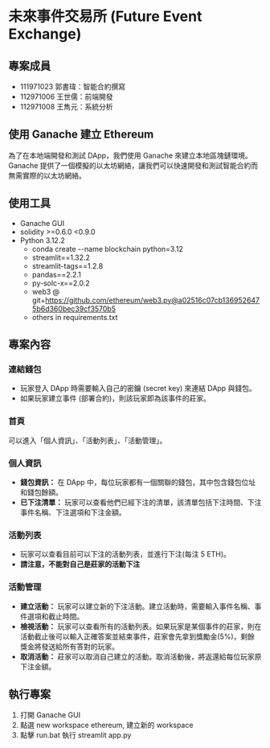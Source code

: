 # 未來事件交易所 (Future Event Exchange)

## 專案成員
- 111971023 郭書瑋：智能合約撰寫
- 112971006 王世儒：前端開發
- 112971008 王雋元：系統分析

## 使用 Ganache 建立 Ethereum
為了在本地端開發和測試 DApp，我們使用 Ganache 來建立本地區塊鏈環境。Ganache 提供了一個模擬的以太坊網絡，讓我們可以快速開發和測試智能合約而無需實際的以太坊網絡。

## 使用工具
- Ganache GUI
- solidity >=0.6.0 <0.9.0
- Python 3.12.2
  - conda create --name blockchain python=3.12
  - streamlit==1.32.2
  - streamlit-tags==1.2.8
  - pandas==2.2.1
  - py-solc-x==2.0.2
  - web3 @ git+https://github.com/ethereum/web3.py@a02516c07cb1369526475b6d360bec39cf3570b5
  - others in requirements.txt

## 專案內容

### 連結錢包
- 玩家登入 DApp 時需要輸入自己的密鑰 (secret key) 來連結 DApp 與錢包。
- 如果玩家建立事件 (部署合約)，則該玩家即為該事件的莊家。

### 首頁
可以進入「個人資訊」、「活動列表」、「活動管理」。

### 個人資訊
- **錢包資訊：** 在 DApp 中，每位玩家都有一個關聯的錢包，其中包含錢包位址和錢包餘額。
- **已下注清單：** 玩家可以查看他們已經下注的清單，該清單包括下注時間、下注事件名稱、下注選項和下注金額。

### 活動列表
- 玩家可以查看目前可以下注的活動列表，並進行下注(每注 5 ETH)。
- **請注意，不能對自己是莊家的活動下注**

### 活動管理
- **建立活動：** 玩家可以建立新的下注活動。建立活動時，需要輸入事件名稱、事件選項和截止時間。
- **檢視活動：** 玩家可以查看所有的活動列表。如果玩家是某個事件的莊家，則在活動截止後可以輸入正確答案並結束事件，莊家會先拿到獎勵金(5%)，剩餘獎金將發送給所有答對的玩家。
- **取消活動：** 莊家可以取消自己建立的活動。取消活動後，將返還給每位玩家原下注金額。

## 執行專案
1. 打開 Ganache GUI
2. 點選 new workspace ethereum, 建立新的 workspace
3. 點擊 run.bat 執行 streamlit app.py